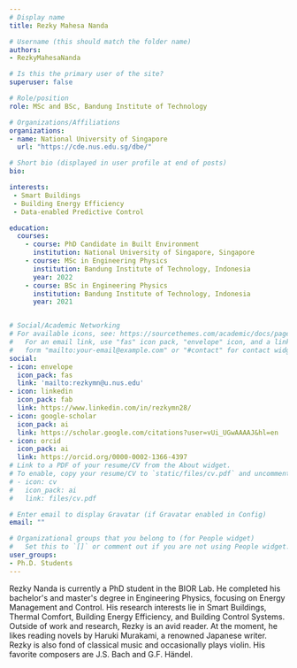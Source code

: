 ```yaml
---
# Display name
title: Rezky Mahesa Nanda

# Username (this should match the folder name)
authors:
- RezkyMahesaNanda

# Is this the primary user of the site?
superuser: false

# Role/position
role: MSc and BSc, Bandung Institute of Technology

# Organizations/Affiliations
organizations:
- name: National University of Singapore
  url: "https://cde.nus.edu.sg/dbe/"

# Short bio (displayed in user profile at end of posts)
bio:

interests:
 - Smart Buildings
 - Building Energy Efficiency
 - Data-enabled Predictive Control

education:
  courses:
    - course: PhD Candidate in Built Environment
      institution: National University of Singapore, Singapore
    - course: MSc in Engineering Physics
      institution: Bandung Institute of Technology, Indonesia
      year: 2022
    - course: BSc in Engineering Physics
      institution: Bandung Institute of Technology, Indonesia
      year: 2021


# Social/Academic Networking
# For available icons, see: https://sourcethemes.com/academic/docs/page-builder/#icons
#   For an email link, use "fas" icon pack, "envelope" icon, and a link in the
#   form "mailto:your-email@example.com" or "#contact" for contact widget.
social:
- icon: envelope
  icon_pack: fas
  link: 'mailto:rezkymn@u.nus.edu'
- icon: linkedin
  icon_pack: fab
  link: https://www.linkedin.com/in/rezkymn28/
- icon: google-scholar
  icon_pack: ai
  link: https://scholar.google.com/citations?user=vUi_UGwAAAAJ&hl=en
- icon: orcid
  icon_pack: ai
  link: https://orcid.org/0000-0002-1366-4397
# Link to a PDF of your resume/CV from the About widget.
# To enable, copy your resume/CV to `static/files/cv.pdf` and uncomment the lines below.
# - icon: cv
#   icon_pack: ai
#   link: files/cv.pdf

# Enter email to display Gravatar (if Gravatar enabled in Config)
email: ""

# Organizational groups that you belong to (for People widget)
#   Set this to `[]` or comment out if you are not using People widget.
user_groups:
- Ph.D. Students
---
```

Rezky Nanda is currently a PhD student in the BIOR Lab. He completed his bachelor's and master's degree in Engineering Physics, focusing on Energy Management and Control. His research interests lie in Smart Buildings, Thermal Comfort, Building Energy Efficiency, and Building Control Systems. Outside of work and research, Rezky is an avid reader. At the moment, he likes reading novels by Haruki Murakami, a renowned Japanese writer. Rezky is also fond of classical music and occasionally plays violin. His favorite composers are J.S. Bach and G.F. Händel.
